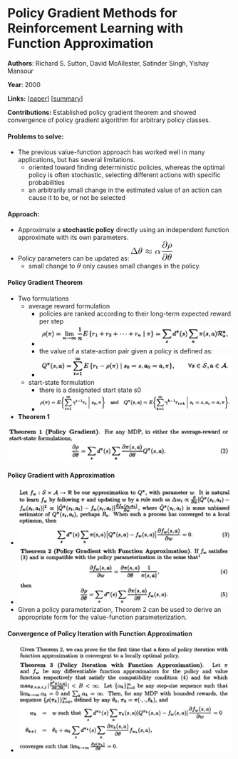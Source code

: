 # Policy Gradient Methods for Reinforcement Learning with Function Approximation

**Authors**: Richard S. Sutton, David McAllester, Satinder Singh, Yishay Mansour

**Year**: 2000

**Links:** [[paper](https://papers.nips.cc/paper/1713-policy-gradient-methods-for-reinforcement-learning-with-function-approximation.pdf)] [[summary](https://github.com/kmdanielduan/Key-Paper-Summary-in-DRL/blob/master/13.%20Classic%20Papers%20in%20RL%20or%20Review/%5B100%5D%20Policy%20Gradient%20Methods%20for%20Reinforcement%20Learning%20with%20Function%20Approximation.md)]

**Contributions:** Established policy gradient theorem and showed convergence of policy gradient algorithm for arbitrary policy classes.



#### Problems to solve: 

- The previous value-function approach has worked well in many applications, but has several limitations. 
  - oriented toward finding deterministic policies, whereas the optimal policy is often stochastic, selecting different actions with specific probabilities
  - an arbitrarily small change in the estimated value of an action can cause it to be, or not be selected

#### Approach:

- Approximate a **stochastic policy** directly using an independent function approximate with its own parameters.
- Policy parameters can be updated as: ![img](assets/latex_3c2224fe7ab4fdf4977b7b5892e03fce.png)
  - small change to ![img](assets/latex_297adf15fdb34c4808482025275a736f.png) only causes small changes in the policy.

#### Policy Gradient Theorem

- Two formulations
  - average reward formulation
    - policies are ranked according to their long-term expected reward per step
    - ![5](assets/5.png)
    - the value of a state-action pair given a policy is defined as:
    - ![6](assets/6.png)
  - start-state formulation
    - there is a designated start state s0
    - ![7](assets/7.png)
- **Theorem 1**

![8](assets/8.png)

#### Policy Gradient with Approximation

- ![9](assets/9.png)
- ![10](assets/10.png)
- Given a policy parameterization, Theorem 2 can be used to derive an appropriate form for the value-function parameterization.

#### Convergence of Policy Iteration with Function Approximation

- ![11](assets/11.png)



